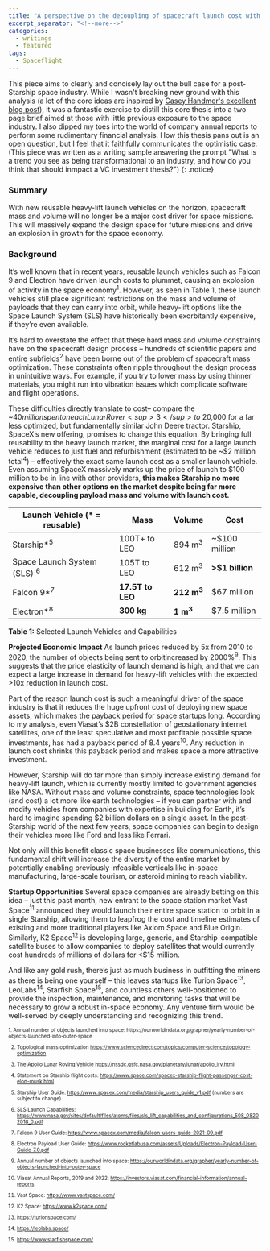 ```yaml
---
title: "A perspective on the decoupling of spacecraft launch cost with mass and volume"
excerpt_separator: "<!--more-->"
categories:
  - writings
  - featured
tags:
  - Spaceflight
---
```


This piece aims to clearly and concisely lay out the bull case for a post-Starship space industry. While I wasn't breaking new ground with this analysis (a lot of the core ideas are inspired by [Casey Handmer's excellent blog post](https://caseyhandmer.wordpress.com/2021/10/28/starship-is-still-not-understood/)), it was a fantastic exercise to distill this core thesis into a two page brief aimed at those with little previous exposure to the space industry. I also dipped my toes into the world of company annual reports to perform some rudimentary financial analysis. How this thesis pans out is an open question, but I feel that it faithfully communicates the optimistic case. (This piece was written as a writing sample answering the prompt "What is a trend you see as being transformational to an industry, and how do you think that should inmpact a VC investment thesis?")
{: .notice}

### Summary

With new reusable heavy-lift launch vehicles on the horizon, spacecraft mass and volume will no longer be a major cost driver for space missions. This will massively expand the design space for future missions and drive an explosion in growth for the space economy.

### Background
It’s well known that in recent years, reusable launch vehicles such as Falcon 9 and Electron have driven launch costs to plummet, causing an explosion of activity in the space economy<sup>1</sup>. However, as seen in Table 1, these launch vehicles still place significant restrictions on the mass and volume of payloads that they can carry into orbit, while heavy-lift options like the Space Launch System (SLS) have historically been exorbitantly expensive, if they’re even available.


It’s hard to overstate the effect that these hard mass and volume constraints have on the spacecraft design process – hundreds of scientific papers and entire subfields<sup>2</sup> have been borne out of the problem of spacecraft mass optimization. These constraints often ripple throughout the design process in unintuitive ways. For example, if you try to lower mass by using thinner materials, you might run into vibration issues which complicate software and flight operations.


These difficulties directly translate to cost– compare the ~$40 million spent on each Lunar Rover<sup>3</sup> to ~$20,000 for a far less optimized, but fundamentally similar John Deere tractor. Starship, SpaceX’s new offering, promises to change this equation. By bringing full reusability to the heavy launch market, the marginal cost for a large launch vehicle reduces to just fuel and refurbishment (estimated to be ~$2 million total<sup>4</sup>) – effectively the exact same launch cost as a smaller launch vehicle. Even assuming SpaceX massively marks up the price of launch to $100 million to be in line with other providers, **this makes Starship no more expensive than other options on the market despite being far more capable, decoupling payload mass and volume with launch cost.**


| **Launch Vehicle** (* = reusable)         | **Mass**         | **Volume**            | **Cost**        |
|-------------------------------------------|------------------|-----------------------|-----------------|
| Starship*<sup>5</sup>                     | 100T+ to LEO     | 894 m<sup>3</sup>     | ~$100 million   |
| Space Launch System (SLS) <sup> 6  </sup> | 105T to LEO      | 612 m<sup>3</sup>     | **>$1 billion** |
| Falcon 9*<sup>7</sup>                     | **17.5T to LEO** | **212 m<sup>3</sup>** | $67 million     |
| Electron*<sup>8</sup>                     | **300 kg**       | **1 m<sup>3</sup>**   | $7.5 million    |

**Table 1:** Selected Launch Vehicles and Capabilities

**Projected Economic Impact**
As launch prices reduced by 5x from 2010 to 2020, the number of objects being sent to orbitincreased by 2000%<sup>9</sup>. This suggests that the price elasticity of launch demand is high, and that we can expect a large increase in demand for heavy-lift vehicles with the expected >10x reduction in launch cost.


Part of the reason launch cost is such a meaningful driver of the space industry is that it reduces the huge upfront cost of deploying new space assets, which makes the payback period for space startups long. According to my analysis, even Viasat’s $2B constellation of geostationary internet satellites, one of the least speculative and most profitable possible space investments, has had a payback period of 8.4 years<sup>10</sup>. Any reduction in launch cost shrinks this payback
period and makes space a more attractive investment.

However, Starship will do far more than simply increase existing demand for heavy-lift launch, which is currently mostly limited to government agencies like NASA. Without mass and volume constraints, space technologies look (and cost) a lot more like earth technologies – if you can partner with and modify vehicles from companies with expertise in building for Earth, it’s hard to imagine spending $2 billion dollars on a single asset. In the post-Starship world of the next few years, space companies can begin to design their vehicles more like Ford and less like Ferrari.

Not only will this benefit classic space businesses like communications, this fundamental shift will increase the diversity of the entire market by potentially enabling previously infeasible verticals like in-space manufacturing, large-scale tourism, or asteroid mining to reach viability.

**Startup Opportunities**
Several space companies are already betting on this idea – just this past month, new entrant to the space station market Vast Space<sup>11</sup> announced they would launch their entire space station to orbit in a single Starship, allowing them to leapfrog the cost and timeline estimates of existing and more traditional players like Axiom Space and Blue Origin. Similarly, K2 Space<sup>12</sup> is developing large, generic, and Starship-compatible satellite buses to allow companies to deploy satellites that would currently cost hundreds of millions of dollars for <$15 million.

And like any gold rush, there’s just as much business in outfitting the miners as there is being one yourself – this leaves startups like Turion Space<sup>13</sup>, LeoLabs<sup>14</sup>, Starfish Space<sup>15</sup>, and countless others well-positioned to provide the inspection, maintenance, and monitoring tasks that will be necessary to grow a robust in-space economy. Any venture firm would be well-served by deeply understanding and recognizing this trend.

<font size="1">
1. Annual number of objects launched into space: https://ourworldindata.org/grapher/yearly-number-of-objects-launched-into-outer-space

2. Topological mass optimization https://www.sciencedirect.com/topics/computer-science/topology-optimization

3. The Apollo Lunar Roving Vehicle https://nssdc.gsfc.nasa.gov/planetary/lunar/apollo_lrv.html 

4. Statement on Starship flight costs: https://www.space.com/spacex-starship-flight-passenger-cost-elon-musk.html 

5. Starship User Guide: https://www.spacex.com/media/starship_users_guide_v1.pdf (numbers are subject to change) 

6. SLS Launch Capabilities: https://www.nasa.gov/sites/default/files/atoms/files/sls_lift_capabilities_and_configurations_508_08202018_0.pdf 

7. Falcon 9 User Guide: https://www.spacex.com/media/falcon-users-guide-2021-09.pdf 

8. Electron Payload User Guide: https://www.rocketlabusa.com/assets/Uploads/Electron-Payload-User-Guide-7.0.pdf

9. Annual number of objects launched into space: https://ourworldindata.org/grapher/yearly-number-of-objects-launched-into-outer-space 

10. Viasat Annual Reports, 2019 and 2022: https://investors.viasat.com/financial-information/annual-reports 

11. Vast Space: https://www.vastspace.com/ 

12. K2 Space: https://www.k2space.com/ 

13. https://turionspace.com/ 

14. https://leolabs.space/

15. https://www.starfishspace.com/
</font>